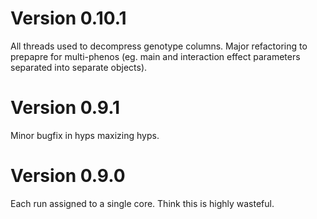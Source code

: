 # Version 0.10.1
All threads used to decompress genotype columns. Major refactoring to prepapre for multi-phenos (eg. main and interaction effect parameters separated into separate objects).

# Version 0.9.1
Minor bugfix in hyps maxizing hyps.

# Version 0.9.0
Each run assigned to a single core. Think this is highly wasteful.